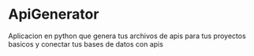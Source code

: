 # ApiGenerator
Aplicacion en python que genera tus archivos de apis para tus proyectos basicos y conectar tus bases de datos con apis

